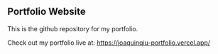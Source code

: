 ## Portfolio Website

This is the github repository for my portfolio.

Check out my portfolio live at: https://joaquinqiu-portfolio.vercel.app/
